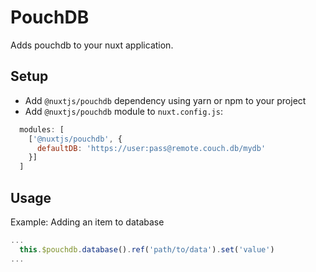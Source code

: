 # PouchDB
Adds pouchdb to your nuxt application.

## Setup
- Add `@nuxtjs/pouchdb` dependency using yarn or npm to your project
- Add `@nuxtjs/pouchdb` module to `nuxt.config.js`:

```js
  modules: [
    ['@nuxtjs/pouchdb', {
      defaultDB: 'https://user:pass@remote.couch.db/mydb'
    }]
  ]
````

## Usage
Example: Adding an item to database
```js
...
  this.$pouchdb.database().ref('path/to/data').set('value')
...
```
